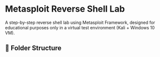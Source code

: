 # Metasploit Reverse Shell Lab

A step-by-step reverse shell lab using Metasploit Framework, designed for educational purposes only in a virtual test environment (Kali + Windows 10 VM).

## 📁 Folder Structure

